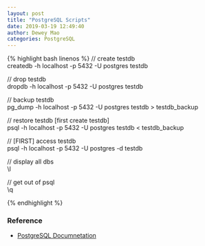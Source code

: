 ```yaml
--- 
layout: post 
title: "PostgreSQL Scripts" 
date: 2019-03-19 12:49:40 
author: Dewey Mao 
categories: PostgreSQL 
--- 
```


{% highlight bash linenos %}
// create testdb    
createdb -h localhost -p 5432 -U postgres testdb    

// drop testdb    
dropdb -h localhost -p 5432 -U postgres testdb     

// backup testdb    
pg_dump -h localhost -p 5432 -U postgres testdb > testdb_backup    

// restore testdb [first create testdb]    
psql -h localhost -p 5432 -U postgres testdb < testdb_backup   

// [FIRST] access testdb    
psql -h localhost -p 5432 -U postgres -d testdb   

// display all dbs    
\l   

// get out of psql    
\q   

{% endhighlight %}

### Reference
- <a href="https://www.postgresql.org/docs/manuals/" target="_blank"> PostgreSQL Documnetation </a>